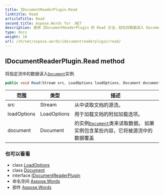 ```yaml
---
title: IDocumentReaderPlugin.Read
linktitle: Read
articleTitle: Read
second_title: Aspose.Words for .NET
description: 使用 IDocumentReaderPlugin 的 Read 方法，轻松将数据读入 Document 实例。立即增强您的文档处理能力！
type: docs
weight: 10
url: /zh/net/aspose.words/idocumentreaderplugin/read/
---
```

## IDocumentReaderPlugin.Read method

将指定流中的数据读入[`Document`](../../document/)实例.

```csharp
public void Read(Stream src, LoadOptions loadOptions, Document document)
```

| 范围 | 类型 | 描述 |
| --- | --- | --- |
| src | Stream | 从中读取文档的源流。 |
| loadOptions | LoadOptions | 用于加载文档的附加加载选项。 |
| document | Document | 的实例[`Document`](../../document/)类来读取数据。 如果实例包含某些内容，它将被源流中的数据覆盖 |

### 也可以看看

* class [LoadOptions](../../../aspose.words.loading/loadoptions/)
* class [Document](../../document/)
* interface [IDocumentReaderPlugin](../)
* 命名空间 [Aspose.Words](../../../aspose.words/)
* 部件 [Aspose.Words](../../../)
